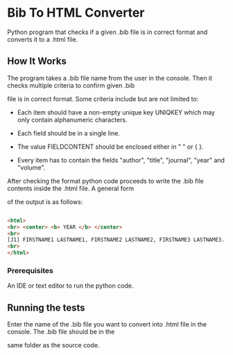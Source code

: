 # Bib To HTML Converter

Python program that checks if a given .bib file is in correct format and converts it to a .html file.

## How It Works

The program takes a .bib file name from the user in the console. Then it checks multiple criteria to confirm given .bib

file is in correct format. Some criteria include but are not limited to:

- Each item should have a non-empty unique key UNIQKEY which may only contain alphanumeric characters.

- Each field should be in a single line.

- The value FIELDCONTENT should be enclosed either in " " or { }.

- Every item has to contain the fields "author", "title", "journal", "year" and "volume".

After checking the format python code proceeds to write the .bib file contents inside the .html file. A general form

of the output is as follows:

```html

<html> 
<br> <center> <b> YEAR </b> </center> 
<br> 
[J1] FIRSTNAME1 LASTNAME1, FIRSTNAME2 LASTNAME2, FIRSTNAME3 LASTNAME3... and FIRSTNAMEn LASTNAMEn, <b>TITLE</b>, <i>JOURNAL</i>, VOLUME[:NUMBER][, pp. PAGES], YEAR. [<a href="https://doi.org/DOI">link</a>] <br>
<br>
</html>

```

### Prerequisites

An IDE or text editor to run the python code.

## Running the tests

Enter the name of the .bib file you want to convert into .html file in the console. The .bib file should be in the

same folder as the source code.

